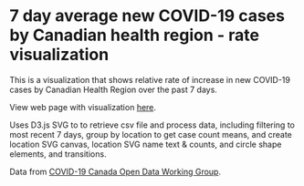 # 7 day average new COVID-19 cases by Canadian health region - rate visualization

This is a visualization that shows relative rate of increase in new COVID-19 cases by Canadian Health Region over the past 7 days.

View web page with visualization <a href="https://sitrucp.github.io/covid_rate_canada/" target="_blank">here</a>.

Uses D3.js SVG to to retrieve csv file and process data, including filtering to most recent 7 days, group by location to get case count means, and create location SVG canvas, location SVG name text & counts, and circle shape elements, and transitions.

Data from <a href="https://github.com/ishaberry/Covid19Canada" target="_blank">COVID-19 Canada Open Data Working Group</a>.